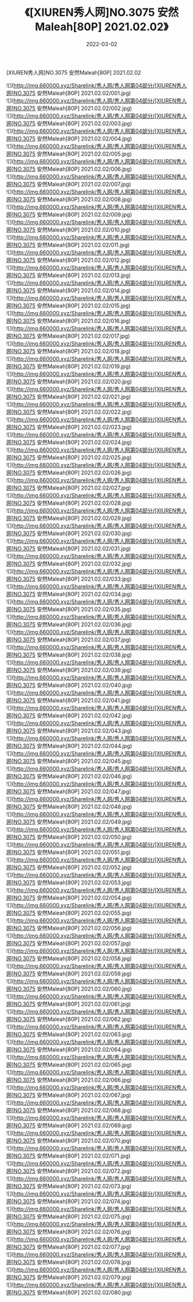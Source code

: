﻿---
layout: post
title:  《[XIUREN秀人网]NO.3075 安然Maleah[80P] 2021.02.02》
date:   2022-03-02
img: http://img.660000.xyz/Sharelink/秀人网/秀人网第04部分/[XIUREN秀人网]NO.3075 安然Maleah[80P] 2021.02.02/000.jpg
categories: [美女, 清纯, 唯美]
---

[XIUREN秀人网]NO.3075 安然Maleah[80P] 2021.02.02

 ![](http://img.660000.xyz/Sharelink/秀人网/秀人网第04部分/[XIUREN秀人网]NO.3075 安然Maleah[80P] 2021.02.02/001.jpg) <br>![](http://img.660000.xyz/Sharelink/秀人网/秀人网第04部分/[XIUREN秀人网]NO.3075 安然Maleah[80P] 2021.02.02/002.jpg) <br>![](http://img.660000.xyz/Sharelink/秀人网/秀人网第04部分/[XIUREN秀人网]NO.3075 安然Maleah[80P] 2021.02.02/003.jpg) <br>![](http://img.660000.xyz/Sharelink/秀人网/秀人网第04部分/[XIUREN秀人网]NO.3075 安然Maleah[80P] 2021.02.02/004.jpg) <br>![](http://img.660000.xyz/Sharelink/秀人网/秀人网第04部分/[XIUREN秀人网]NO.3075 安然Maleah[80P] 2021.02.02/005.jpg) <br>![](http://img.660000.xyz/Sharelink/秀人网/秀人网第04部分/[XIUREN秀人网]NO.3075 安然Maleah[80P] 2021.02.02/006.jpg) <br>![](http://img.660000.xyz/Sharelink/秀人网/秀人网第04部分/[XIUREN秀人网]NO.3075 安然Maleah[80P] 2021.02.02/007.jpg) <br>![](http://img.660000.xyz/Sharelink/秀人网/秀人网第04部分/[XIUREN秀人网]NO.3075 安然Maleah[80P] 2021.02.02/008.jpg) <br>![](http://img.660000.xyz/Sharelink/秀人网/秀人网第04部分/[XIUREN秀人网]NO.3075 安然Maleah[80P] 2021.02.02/009.jpg) <br>![](http://img.660000.xyz/Sharelink/秀人网/秀人网第04部分/[XIUREN秀人网]NO.3075 安然Maleah[80P] 2021.02.02/010.jpg) <br>![](http://img.660000.xyz/Sharelink/秀人网/秀人网第04部分/[XIUREN秀人网]NO.3075 安然Maleah[80P] 2021.02.02/011.jpg) <br>![](http://img.660000.xyz/Sharelink/秀人网/秀人网第04部分/[XIUREN秀人网]NO.3075 安然Maleah[80P] 2021.02.02/012.jpg) <br>![](http://img.660000.xyz/Sharelink/秀人网/秀人网第04部分/[XIUREN秀人网]NO.3075 安然Maleah[80P] 2021.02.02/013.jpg) <br>![](http://img.660000.xyz/Sharelink/秀人网/秀人网第04部分/[XIUREN秀人网]NO.3075 安然Maleah[80P] 2021.02.02/014.jpg) <br>![](http://img.660000.xyz/Sharelink/秀人网/秀人网第04部分/[XIUREN秀人网]NO.3075 安然Maleah[80P] 2021.02.02/015.jpg) <br>![](http://img.660000.xyz/Sharelink/秀人网/秀人网第04部分/[XIUREN秀人网]NO.3075 安然Maleah[80P] 2021.02.02/016.jpg) <br>![](http://img.660000.xyz/Sharelink/秀人网/秀人网第04部分/[XIUREN秀人网]NO.3075 安然Maleah[80P] 2021.02.02/017.jpg) <br>![](http://img.660000.xyz/Sharelink/秀人网/秀人网第04部分/[XIUREN秀人网]NO.3075 安然Maleah[80P] 2021.02.02/018.jpg) <br>![](http://img.660000.xyz/Sharelink/秀人网/秀人网第04部分/[XIUREN秀人网]NO.3075 安然Maleah[80P] 2021.02.02/019.jpg) <br>![](http://img.660000.xyz/Sharelink/秀人网/秀人网第04部分/[XIUREN秀人网]NO.3075 安然Maleah[80P] 2021.02.02/020.jpg) <br>![](http://img.660000.xyz/Sharelink/秀人网/秀人网第04部分/[XIUREN秀人网]NO.3075 安然Maleah[80P] 2021.02.02/021.jpg) <br>![](http://img.660000.xyz/Sharelink/秀人网/秀人网第04部分/[XIUREN秀人网]NO.3075 安然Maleah[80P] 2021.02.02/022.jpg) <br>![](http://img.660000.xyz/Sharelink/秀人网/秀人网第04部分/[XIUREN秀人网]NO.3075 安然Maleah[80P] 2021.02.02/023.jpg) <br>![](http://img.660000.xyz/Sharelink/秀人网/秀人网第04部分/[XIUREN秀人网]NO.3075 安然Maleah[80P] 2021.02.02/024.jpg) <br>![](http://img.660000.xyz/Sharelink/秀人网/秀人网第04部分/[XIUREN秀人网]NO.3075 安然Maleah[80P] 2021.02.02/025.jpg) <br>![](http://img.660000.xyz/Sharelink/秀人网/秀人网第04部分/[XIUREN秀人网]NO.3075 安然Maleah[80P] 2021.02.02/026.jpg) <br>![](http://img.660000.xyz/Sharelink/秀人网/秀人网第04部分/[XIUREN秀人网]NO.3075 安然Maleah[80P] 2021.02.02/027.jpg) <br>![](http://img.660000.xyz/Sharelink/秀人网/秀人网第04部分/[XIUREN秀人网]NO.3075 安然Maleah[80P] 2021.02.02/028.jpg) <br>![](http://img.660000.xyz/Sharelink/秀人网/秀人网第04部分/[XIUREN秀人网]NO.3075 安然Maleah[80P] 2021.02.02/029.jpg) <br>![](http://img.660000.xyz/Sharelink/秀人网/秀人网第04部分/[XIUREN秀人网]NO.3075 安然Maleah[80P] 2021.02.02/030.jpg) <br>![](http://img.660000.xyz/Sharelink/秀人网/秀人网第04部分/[XIUREN秀人网]NO.3075 安然Maleah[80P] 2021.02.02/031.jpg) <br>![](http://img.660000.xyz/Sharelink/秀人网/秀人网第04部分/[XIUREN秀人网]NO.3075 安然Maleah[80P] 2021.02.02/032.jpg) <br>![](http://img.660000.xyz/Sharelink/秀人网/秀人网第04部分/[XIUREN秀人网]NO.3075 安然Maleah[80P] 2021.02.02/033.jpg) <br>![](http://img.660000.xyz/Sharelink/秀人网/秀人网第04部分/[XIUREN秀人网]NO.3075 安然Maleah[80P] 2021.02.02/034.jpg) <br>![](http://img.660000.xyz/Sharelink/秀人网/秀人网第04部分/[XIUREN秀人网]NO.3075 安然Maleah[80P] 2021.02.02/035.jpg) <br>![](http://img.660000.xyz/Sharelink/秀人网/秀人网第04部分/[XIUREN秀人网]NO.3075 安然Maleah[80P] 2021.02.02/036.jpg) <br>![](http://img.660000.xyz/Sharelink/秀人网/秀人网第04部分/[XIUREN秀人网]NO.3075 安然Maleah[80P] 2021.02.02/037.jpg) <br>![](http://img.660000.xyz/Sharelink/秀人网/秀人网第04部分/[XIUREN秀人网]NO.3075 安然Maleah[80P] 2021.02.02/038.jpg) <br>![](http://img.660000.xyz/Sharelink/秀人网/秀人网第04部分/[XIUREN秀人网]NO.3075 安然Maleah[80P] 2021.02.02/039.jpg) <br>![](http://img.660000.xyz/Sharelink/秀人网/秀人网第04部分/[XIUREN秀人网]NO.3075 安然Maleah[80P] 2021.02.02/040.jpg) <br>![](http://img.660000.xyz/Sharelink/秀人网/秀人网第04部分/[XIUREN秀人网]NO.3075 安然Maleah[80P] 2021.02.02/041.jpg) <br>![](http://img.660000.xyz/Sharelink/秀人网/秀人网第04部分/[XIUREN秀人网]NO.3075 安然Maleah[80P] 2021.02.02/042.jpg) <br>![](http://img.660000.xyz/Sharelink/秀人网/秀人网第04部分/[XIUREN秀人网]NO.3075 安然Maleah[80P] 2021.02.02/043.jpg) <br>![](http://img.660000.xyz/Sharelink/秀人网/秀人网第04部分/[XIUREN秀人网]NO.3075 安然Maleah[80P] 2021.02.02/044.jpg) <br>![](http://img.660000.xyz/Sharelink/秀人网/秀人网第04部分/[XIUREN秀人网]NO.3075 安然Maleah[80P] 2021.02.02/045.jpg) <br>![](http://img.660000.xyz/Sharelink/秀人网/秀人网第04部分/[XIUREN秀人网]NO.3075 安然Maleah[80P] 2021.02.02/046.jpg) <br>![](http://img.660000.xyz/Sharelink/秀人网/秀人网第04部分/[XIUREN秀人网]NO.3075 安然Maleah[80P] 2021.02.02/047.jpg) <br>![](http://img.660000.xyz/Sharelink/秀人网/秀人网第04部分/[XIUREN秀人网]NO.3075 安然Maleah[80P] 2021.02.02/048.jpg) <br>![](http://img.660000.xyz/Sharelink/秀人网/秀人网第04部分/[XIUREN秀人网]NO.3075 安然Maleah[80P] 2021.02.02/049.jpg) <br>![](http://img.660000.xyz/Sharelink/秀人网/秀人网第04部分/[XIUREN秀人网]NO.3075 安然Maleah[80P] 2021.02.02/050.jpg) <br>![](http://img.660000.xyz/Sharelink/秀人网/秀人网第04部分/[XIUREN秀人网]NO.3075 安然Maleah[80P] 2021.02.02/051.jpg) <br>![](http://img.660000.xyz/Sharelink/秀人网/秀人网第04部分/[XIUREN秀人网]NO.3075 安然Maleah[80P] 2021.02.02/052.jpg) <br>![](http://img.660000.xyz/Sharelink/秀人网/秀人网第04部分/[XIUREN秀人网]NO.3075 安然Maleah[80P] 2021.02.02/053.jpg) <br>![](http://img.660000.xyz/Sharelink/秀人网/秀人网第04部分/[XIUREN秀人网]NO.3075 安然Maleah[80P] 2021.02.02/054.jpg) <br>![](http://img.660000.xyz/Sharelink/秀人网/秀人网第04部分/[XIUREN秀人网]NO.3075 安然Maleah[80P] 2021.02.02/055.jpg) <br>![](http://img.660000.xyz/Sharelink/秀人网/秀人网第04部分/[XIUREN秀人网]NO.3075 安然Maleah[80P] 2021.02.02/056.jpg) <br>![](http://img.660000.xyz/Sharelink/秀人网/秀人网第04部分/[XIUREN秀人网]NO.3075 安然Maleah[80P] 2021.02.02/057.jpg) <br>![](http://img.660000.xyz/Sharelink/秀人网/秀人网第04部分/[XIUREN秀人网]NO.3075 安然Maleah[80P] 2021.02.02/058.jpg) <br>![](http://img.660000.xyz/Sharelink/秀人网/秀人网第04部分/[XIUREN秀人网]NO.3075 安然Maleah[80P] 2021.02.02/059.jpg) <br>![](http://img.660000.xyz/Sharelink/秀人网/秀人网第04部分/[XIUREN秀人网]NO.3075 安然Maleah[80P] 2021.02.02/060.jpg) <br>![](http://img.660000.xyz/Sharelink/秀人网/秀人网第04部分/[XIUREN秀人网]NO.3075 安然Maleah[80P] 2021.02.02/061.jpg) <br>![](http://img.660000.xyz/Sharelink/秀人网/秀人网第04部分/[XIUREN秀人网]NO.3075 安然Maleah[80P] 2021.02.02/062.jpg) <br>![](http://img.660000.xyz/Sharelink/秀人网/秀人网第04部分/[XIUREN秀人网]NO.3075 安然Maleah[80P] 2021.02.02/063.jpg) <br>![](http://img.660000.xyz/Sharelink/秀人网/秀人网第04部分/[XIUREN秀人网]NO.3075 安然Maleah[80P] 2021.02.02/064.jpg) <br>![](http://img.660000.xyz/Sharelink/秀人网/秀人网第04部分/[XIUREN秀人网]NO.3075 安然Maleah[80P] 2021.02.02/065.jpg) <br>![](http://img.660000.xyz/Sharelink/秀人网/秀人网第04部分/[XIUREN秀人网]NO.3075 安然Maleah[80P] 2021.02.02/066.jpg) <br>![](http://img.660000.xyz/Sharelink/秀人网/秀人网第04部分/[XIUREN秀人网]NO.3075 安然Maleah[80P] 2021.02.02/067.jpg) <br>![](http://img.660000.xyz/Sharelink/秀人网/秀人网第04部分/[XIUREN秀人网]NO.3075 安然Maleah[80P] 2021.02.02/068.jpg) <br>![](http://img.660000.xyz/Sharelink/秀人网/秀人网第04部分/[XIUREN秀人网]NO.3075 安然Maleah[80P] 2021.02.02/069.jpg) <br>![](http://img.660000.xyz/Sharelink/秀人网/秀人网第04部分/[XIUREN秀人网]NO.3075 安然Maleah[80P] 2021.02.02/070.jpg) <br>![](http://img.660000.xyz/Sharelink/秀人网/秀人网第04部分/[XIUREN秀人网]NO.3075 安然Maleah[80P] 2021.02.02/071.jpg) <br>![](http://img.660000.xyz/Sharelink/秀人网/秀人网第04部分/[XIUREN秀人网]NO.3075 安然Maleah[80P] 2021.02.02/072.jpg) <br>![](http://img.660000.xyz/Sharelink/秀人网/秀人网第04部分/[XIUREN秀人网]NO.3075 安然Maleah[80P] 2021.02.02/073.jpg) <br>![](http://img.660000.xyz/Sharelink/秀人网/秀人网第04部分/[XIUREN秀人网]NO.3075 安然Maleah[80P] 2021.02.02/074.jpg) <br>![](http://img.660000.xyz/Sharelink/秀人网/秀人网第04部分/[XIUREN秀人网]NO.3075 安然Maleah[80P] 2021.02.02/075.jpg) <br>![](http://img.660000.xyz/Sharelink/秀人网/秀人网第04部分/[XIUREN秀人网]NO.3075 安然Maleah[80P] 2021.02.02/076.jpg) <br>![](http://img.660000.xyz/Sharelink/秀人网/秀人网第04部分/[XIUREN秀人网]NO.3075 安然Maleah[80P] 2021.02.02/077.jpg) <br>![](http://img.660000.xyz/Sharelink/秀人网/秀人网第04部分/[XIUREN秀人网]NO.3075 安然Maleah[80P] 2021.02.02/078.jpg) <br>![](http://img.660000.xyz/Sharelink/秀人网/秀人网第04部分/[XIUREN秀人网]NO.3075 安然Maleah[80P] 2021.02.02/079.jpg) <br>![](http://img.660000.xyz/Sharelink/秀人网/秀人网第04部分/[XIUREN秀人网]NO.3075 安然Maleah[80P] 2021.02.02/080.jpg) <br>